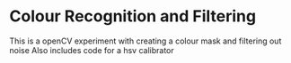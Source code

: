 # Colour Recognition and Filtering
This is a openCV experiment with creating a colour mask and filtering out noise
Also includes code for a hsv calibrator